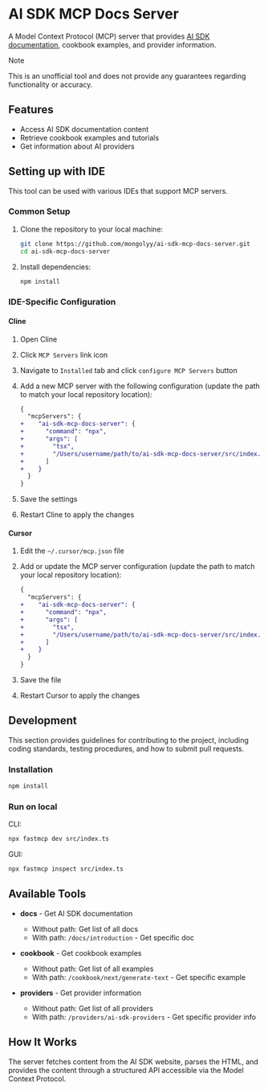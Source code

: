# AI SDK MCP Docs Server

A Model Context Protocol (MCP) server that provides [AI SDK documentation](https://sdk.vercel.ai/), cookbook examples, and provider information.

> [!NOTE]
> This is an unofficial tool and does not provide any guarantees regarding functionality or accuracy.

## Features

- Access AI SDK documentation content
- Retrieve cookbook examples and tutorials
- Get information about AI providers

## Setting up with IDE

This tool can be used with various IDEs that support MCP servers.

### Common Setup

1. Clone the repository to your local machine:

   ```bash
   git clone https://github.com/mongolyy/ai-sdk-mcp-docs-server.git
   cd ai-sdk-mcp-docs-server
   ```

2. Install dependencies:

   ```bash
   npm install
   ```

### IDE-Specific Configuration

#### Cline

1. Open Cline
2. Click `MCP Servers` link icon
3. Navigate to `Installed` tab and click `configure MCP Servers` button
4. Add a new MCP server with the following configuration (update the path to match your local repository location):

    ``` diff json:cline_mcp_settings.json
    {
      "mcpServers": {
    +    "ai-sdk-mcp-docs-server": {
    +      "command": "npx",
    +      "args": [
    +        "tsx",
    +        "/Users/username/path/to/ai-sdk-mcp-docs-server/src/index.ts"
    +      ]
    +    }
      }
    }
    ```

5. Save the settings
6. Restart Cline to apply the changes

#### Cursor

1. Edit the `~/.cursor/mcp.json` file
2. Add or update the MCP server configuration (update the path to match your local repository location):

    ``` diff json:mcp.json
    {
      "mcpServers": {
    +    "ai-sdk-mcp-docs-server": {
    +      "command": "npx",
    +      "args": [
    +        "tsx",
    +        "/Users/username/path/to/ai-sdk-mcp-docs-server/src/index.ts"
    +      ]
    +    }
      }
    }
    ```

3. Save the file
4. Restart Cursor to apply the changes

## Development

This section provides guidelines for contributing to the project, including coding standards, testing procedures, and how to submit pull requests.

### Installation

```bash
npm install
```

### Run on local

CLI:

```bash
npx fastmcp dev src/index.ts
```

GUI:

```bash
npx fastmcp inspect src/index.ts
```

## Available Tools

- **docs** - Get AI SDK documentation
  - Without path: Get list of all docs
  - With path: `/docs/introduction` - Get specific doc

- **cookbook** - Get cookbook examples
  - Without path: Get list of all examples
  - With path: `/cookbook/next/generate-text` - Get specific example

- **providers** - Get provider information
  - Without path: Get list of all providers
  - With path: `/providers/ai-sdk-providers` - Get specific provider info

## How It Works

The server fetches content from the AI SDK website, parses the HTML, and provides the content through a structured API accessible via the Model Context Protocol.

